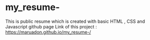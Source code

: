 # my_resume-
This is public resume which is created with basic HTML , CSS  and Javascript
github page Link of this project : https://maruadon.github.io/my_resume-/
